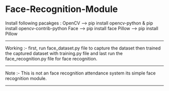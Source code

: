 # Face-Recognition-Module
Install following pacakges : 
OpenCV --> pip install opencv-python & pip install opencv-contrib-python
Face --> pip install face
Pillow --> pip install Pillow

--------------------------------------------------------------------------------------------------------------------------------------------------------------------------

Working :-
first, run face_dataset.py file to capture the dataset
then trained the captured dataset with training.py file
and last run the face_recognition.py file for face recognition.

--------------------------------------------------------------------------------------------------------------------------------------------------------------------------

Note :-
This is not an face recognition  attendance system its simple face recognition module.

--------------------------------------------------------------------------------------------------------------------------------------------------------------------------
